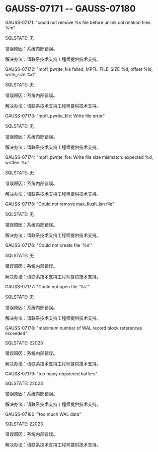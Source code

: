 # GAUSS-07171 -- GAUSS-07180

GAUSS-07171: "could not remove %s file before unlink col relation files: %m"

SQLSTATE: 无

错误原因：系统内部错误。

解决办法：请联系技术支持工程师提供技术支持。

GAUSS-07172: "mpfl\_pwrite\_file failed, MPFL\_FILE\_SIZE %d, offset %ld, write\_size %d"

SQLSTATE: 无

错误原因：系统内部错误。

解决办法：请联系技术支持工程师提供技术支持。

GAUSS-07173: "mpfl\_pwrite\_file: Write file error"

SQLSTATE: 无

错误原因：系统内部错误。

解决办法：请联系技术支持工程师提供技术支持。

GAUSS-07174: "mpfl\_pwrite\_file: Write file size mismatch: expected %d, written %d"

SQLSTATE: 无

错误原因：系统内部错误。

解决办法：请联系技术支持工程师提供技术支持。

GAUSS-07175: "Could not remove max\_flush\_lsn file"

SQLSTATE: 无

错误原因：系统内部错误。

解决办法：请联系技术支持工程师提供技术支持。

GAUSS-07176: "Could not create file '%s'"

SQLSTATE: 无

错误原因：系统内部错误。

解决办法：请联系技术支持工程师提供技术支持。

GAUSS-07177: "Could not open file '%s'"

SQLSTATE: 无

错误原因：系统内部错误。

解决办法：请联系技术支持工程师提供技术支持。

GAUSS-07178: "maximum number of WAL record block references exceeded"

SQLSTATE: 22023

错误原因：系统内部错误。

解决办法：请联系技术支持工程师提供技术支持。

GAUSS-07179: "too many registered buffers"

SQLSTATE: 22023

错误原因：系统内部错误。

解决办法：请联系技术支持工程师提供技术支持。

GAUSS-07180: "too much WAL data"

SQLSTATE: 22023

错误原因：系统内部错误。

解决办法：请联系技术支持工程师提供技术支持。

